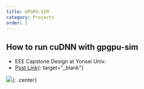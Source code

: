 ```yaml
---
title: GPGPU-SIM
category: Projects
order: 1
---
```


## How to run cuDNN with gpgpu-sim

* EEE Capstone Design at Yonsei Univ. 
* [Post Link](https://medium.com/@quick94sm/how-to-run-cudnn-with-gpgpu-sim-9e30447ee5a9){: target="_blank"}

![](https://miro.medium.com/max/732/0*sGAP2HMKDVXBgHqo.png){: .center}